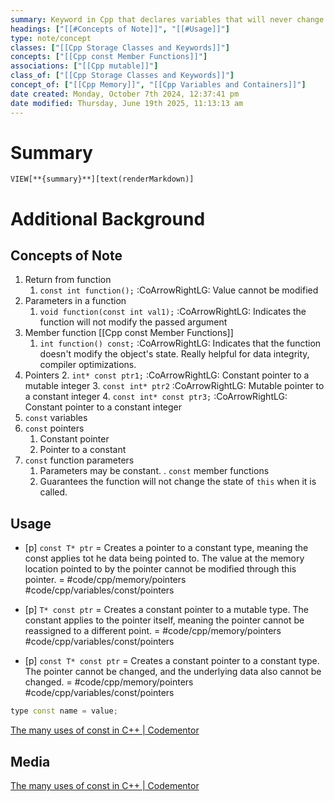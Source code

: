 ```yaml
---
summary: Keyword in Cpp that declares variables that will never change their value throughout their lifetime.
headings: ["[[#Concepts of Note]]", "[[#Usage]]"]
type: note/concept
classes: ["[[Cpp Storage Classes and Keywords]]"]
concepts: ["[[Cpp const Member Functions]]"]
associations: ["[[Cpp mutable]]"]
class_of: ["[[Cpp Storage Classes and Keywords]]"]
concept_of: ["[[Cpp Memory]]", "[[Cpp Variables and Containers]]"]
date created: Monday, October 7th 2024, 12:37:41 pm
date modified: Thursday, June 19th 2025, 11:13:13 am
---
```


# Summary
`VIEW[**{summary}**][text(renderMarkdown)]`

# Additional Background
## Concepts of Note
1. Return from function  
	1. `const int function();` :CoArrowRightLG: Value cannot be modified
2. Parameters in a function
	1. `void function(const int val1);` :CoArrowRightLG: Indicates the function will not modify the passed argument
3. Member function [[Cpp const Member Functions]]
	1. `int function() const;` :CoArrowRightLG: Indicates that the function doesn't modify the object's state. Really helpful for data integrity, compiler optimizations.
4. Pointers
	2. `int* const ptr1;` :CoArrowRightLG: Constant pointer to a mutable integer
	3. `const int* ptr2` :CoArrowRightLG: Mutable pointer to a constant integer
	4. `const int* const ptr3;` :CoArrowRightLG: Constant pointer to a constant integer
5. `const` variables
6. `const` pointers 
	1. Constant pointer
	2. Pointer to a constant
7. `const` function parameters
	1. Parameters may be constant.
. `const` member functions
	2. Guarantees the function will not change the state of `this` when it is called. 

## Usage
- [p] `const T* ptr` = Creates a pointer to a constant type, meaning the const applies tot he data being pointed to. The value at the memory location pointed to by the pointer cannot be modified through this pointer. = #code/cpp/memory/pointers #code/cpp/variables/const/pointers
<!--ID: 1751434091711-->

- [p] `T* const ptr` = Creates a constant pointer to a mutable type. The constant applies to the pointer itself, meaning the pointer cannot be reassigned to a different point. = #code/cpp/memory/pointers #code/cpp/variables/const/pointers
<!--ID: 1751434091715-->

- [p] `const T* const ptr` = Creates a constant pointer to a constant type. The pointer cannot be changed, and the underlying data also cannot be changed.  = #code/cpp/memory/pointers #code/cpp/variables/const/pointers
<!--ID: 1751434091719-->

```cpp
type const name = value;
```
[The many uses of const in C++ | Codementor](https://www.codementor.io/@sandesh87/the-many-uses-of-const-in-c-1pnuap4kcy)

## Media
[The many uses of const in C++ \| Codementor](https://www.codementor.io/@sandesh87/the-many-uses-of-const-in-c-1pnuap4kcy)